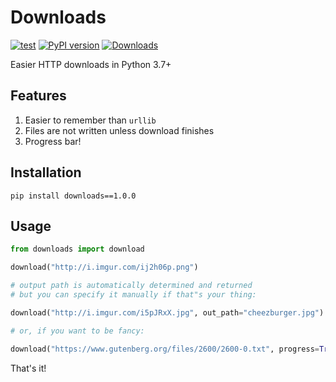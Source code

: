 # Downloads

[![test](https://github.com/audy/downloads/workflows/test/badge.svg)](https://github.com/audy/downloads/actions?query=workflow%3Atest)
[![PyPI version](https://badge.fury.io/py/downloads.svg)](https://pypi.org/project/downloads/)
[![Downloads](https://pepy.tech/badge/downloads/month)](https://pepy.tech/project/downloads)

Easier HTTP downloads in Python 3.7+

## Features

1. Easier to remember than `urllib`
2. Files are not written unless download finishes
3. Progress bar!

## Installation

```
pip install downloads==1.0.0
```

## Usage

```python
from downloads import download

download("http://i.imgur.com/ij2h06p.png")

# output path is automatically determined and returned
# but you can specify it manually if that"s your thing:

download("http://i.imgur.com/i5pJRxX.jpg", out_path="cheezburger.jpg")

# or, if you want to be fancy:

download("https://www.gutenberg.org/files/2600/2600-0.txt", progress=True)
```

That's it!


